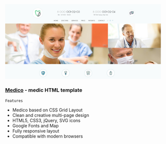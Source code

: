 
<img src="preview/view.jpg">

### [Medico](https://medicoo.vercel.app/) - medic HTML template ###

```
Features
```

- Medico based on CSS Grid Layout
- Clean and creative multi-page design
- HTML5, CSS3, jQuery, SVG icons 
- Google Fonts and Map
- Fully responsive layout
- Compatible with modern browsers
